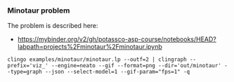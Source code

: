 ### Minotaur problem

The problem is described here:
* https://mybinder.org/v2/gh/potassco-asp-course/notebooks/HEAD?labpath=projects%2Fminotaur%2Fminotaur.ipynb

`clingo examples/minotaur/minotaur.lp --outf=2 | clingraph --prefix='viz_' --engine=neato --gif --format=png --dir='out/minotaur' --type=graph --json --select-model=1 --gif-param="fps=1" -q`
